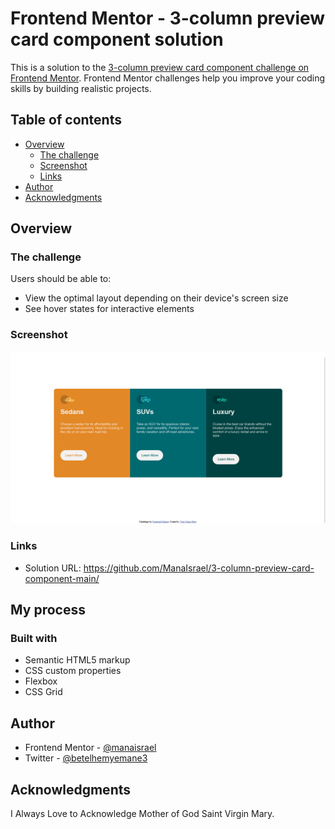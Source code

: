 # Frontend Mentor - 3-column preview card component solution

This is a solution to the [3-column preview card component challenge on Frontend Mentor](https://www.frontendmentor.io/challenges/3column-preview-card-component-pH92eAR2-). Frontend Mentor challenges help you improve your coding skills by building realistic projects. 

## Table of contents

- [Overview](#overview)
  - [The challenge](#the-challenge)
  - [Screenshot](#screenshot)
  - [Links](#links)
- [Author](#author)
- [Acknowledgments](#acknowledgments)

## Overview

### The challenge

Users should be able to:

- View the optimal layout depending on their device's screen size
- See hover states for interactive elements

### Screenshot

![](screenshot.png)


### Links

- Solution URL: https://github.com/ManaIsrael/3-column-preview-card-component-main/

## My process

### Built with

- Semantic HTML5 markup
- CSS custom properties
- Flexbox
- CSS Grid

## Author

- Frontend Mentor - [@manaisrael](https://www.frontendmentor.io/profile/manaisrael)
- Twitter - [@betelhemyemane3](https://twitter.com/betelhemyemane3)

## Acknowledgments

I Always Love to Acknowledge Mother of God Saint Virgin Mary.
